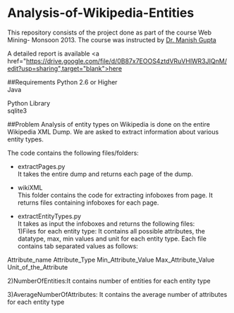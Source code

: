 Analysis-of-Wikipedia-Entities
==============================

This repository consists of the project done as part of the course Web Mining- Monsoon 2013. The course was instructed by [Dr. Manish Gupta](http://research.microsoft.com/en-us/people/gmanish/)

A detailed report is available <a href="https://drive.google.com/file/d/0B87x7EOOS4ztdVRuVHlWR3JIQnM/edit?usp=sharing",target="blank">here</a>

##Requirements
Python 2.6 or Higher  
Java

Python Library  
sqlite3

##Problem
Analysis of entity types on Wikipedia is done on the entire Wikipedia XML Dump. We are asked to extract information about various entity types. 

The code contains the following files/folders:

* extractPages.py  
It takes the entire dump and returns each page of the dump.

* wikiXML  
This folder contains the code for extracting infoboxes from page. It returns files containing infoboxes for each page.

* extractEntityTypes.py  
It takes as input the infoboxes and returns the following files:  
1)Files for each entity type: It contains all possible attributes, the datatype, max, min values and unit for each entity type. Each file contains tab separated values as follows:  

Attribute_name Attribute_Type Min_Attribute_Value Max_Attribute_Value Unit_of_the_Attribute

2)NumberOfEntities:It contains number of entities for each entity type

3)AverageNumberOfAttributes: It contains the average number of attributes for each entity type